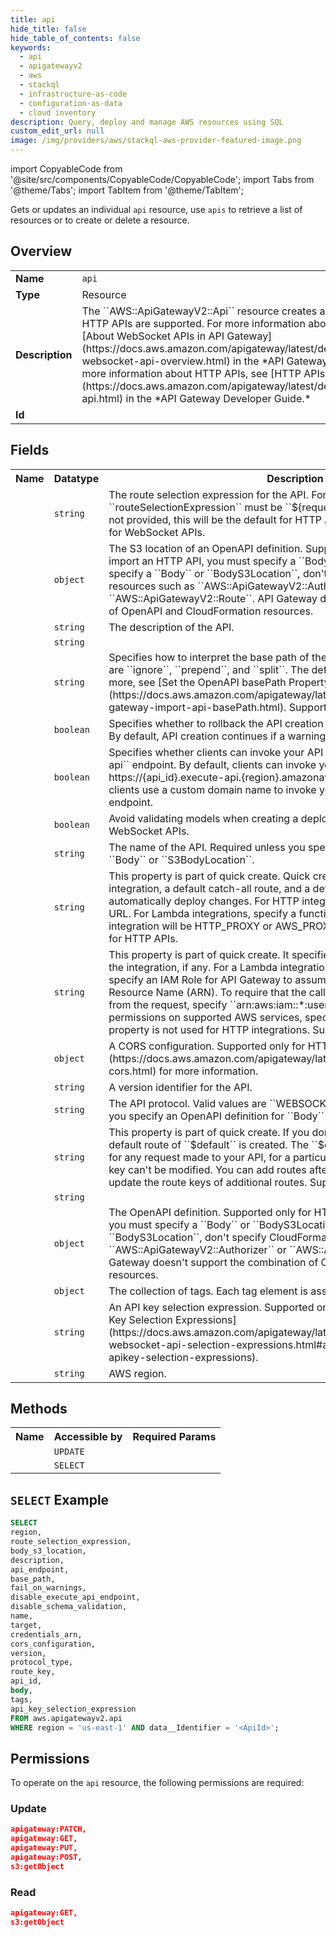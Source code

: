 ```yaml
---
title: api
hide_title: false
hide_table_of_contents: false
keywords:
  - api
  - apigatewayv2
  - aws
  - stackql
  - infrastructure-as-code
  - configuration-as-data
  - cloud inventory
description: Query, deploy and manage AWS resources using SQL
custom_edit_url: null
image: /img/providers/aws/stackql-aws-provider-featured-image.png
---
```


import CopyableCode from '@site/src/components/CopyableCode/CopyableCode';
import Tabs from '@theme/Tabs';
import TabItem from '@theme/TabItem';


Gets or updates an individual <code>api</code> resource, use <code>apis</code> to retrieve a list of resources or to create or delete a resource.

## Overview
<table><tbody>
<tr><td><b>Name</b></td><td><code>api</code></td></tr>
<tr><td><b>Type</b></td><td>Resource</td></tr>
<tr><td><b>Description</b></td><td>The ``AWS::ApiGatewayV2::Api`` resource creates an API. WebSocket APIs and HTTP APIs are supported. For more information about WebSocket APIs, see &#91;About WebSocket APIs in API Gateway&#93;(https:&#x2F;&#x2F;docs.aws.amazon.com&#x2F;apigateway&#x2F;latest&#x2F;developerguide&#x2F;apigateway-websocket-api-overview.html) in the *API Gateway Developer Guide*. For more information about HTTP APIs, see &#91;HTTP APIs&#93;(https:&#x2F;&#x2F;docs.aws.amazon.com&#x2F;apigateway&#x2F;latest&#x2F;developerguide&#x2F;http-api.html) in the *API Gateway Developer Guide.*</td></tr>
<tr><td><b>Id</b></td><td><CopyableCode code="aws.apigatewayv2.api" /></td></tr>
</tbody></table>

## Fields
<table><tbody>
<tr><th>Name</th><th>Datatype</th><th>Description</th></tr>
<tr><td><CopyableCode code="route_selection_expression" /></td><td><code>string</code></td><td>The route selection expression for the API. For HTTP APIs, the ``routeSelectionExpression`` must be ``$&#123;request.method&#125; $&#123;request.path&#125;``. If not provided, this will be the default for HTTP APIs. This property is required for WebSocket APIs.</td></tr>
<tr><td><CopyableCode code="body_s3_location" /></td><td><code>object</code></td><td>The S3 location of an OpenAPI definition. Supported only for HTTP APIs. To import an HTTP API, you must specify a ``Body`` or ``BodyS3Location``. If you specify a ``Body`` or ``BodyS3Location``, don't specify CloudFormation resources such as ``AWS::ApiGatewayV2::Authorizer`` or ``AWS::ApiGatewayV2::Route``. API Gateway doesn't support the combination of OpenAPI and CloudFormation resources.</td></tr>
<tr><td><CopyableCode code="description" /></td><td><code>string</code></td><td>The description of the API.</td></tr>
<tr><td><CopyableCode code="api_endpoint" /></td><td><code>string</code></td><td></td></tr>
<tr><td><CopyableCode code="base_path" /></td><td><code>string</code></td><td>Specifies how to interpret the base path of the API during import. Valid values are ``ignore``, ``prepend``, and ``split``. The default value is ``ignore``. To learn more, see &#91;Set the OpenAPI basePath Property&#93;(https:&#x2F;&#x2F;docs.aws.amazon.com&#x2F;apigateway&#x2F;latest&#x2F;developerguide&#x2F;api-gateway-import-api-basePath.html). Supported only for HTTP APIs.</td></tr>
<tr><td><CopyableCode code="fail_on_warnings" /></td><td><code>boolean</code></td><td>Specifies whether to rollback the API creation when a warning is encountered. By default, API creation continues if a warning is encountered.</td></tr>
<tr><td><CopyableCode code="disable_execute_api_endpoint" /></td><td><code>boolean</code></td><td>Specifies whether clients can invoke your API by using the default ``execute-api`` endpoint. By default, clients can invoke your API with the default https:&#x2F;&#x2F;&#123;api_id&#125;.execute-api.&#123;region&#125;.amazonaws.com endpoint. To require that clients use a custom domain name to invoke your API, disable the default endpoint.</td></tr>
<tr><td><CopyableCode code="disable_schema_validation" /></td><td><code>boolean</code></td><td>Avoid validating models when creating a deployment. Supported only for WebSocket APIs.</td></tr>
<tr><td><CopyableCode code="name" /></td><td><code>string</code></td><td>The name of the API. Required unless you specify an OpenAPI definition for ``Body`` or ``S3BodyLocation``.</td></tr>
<tr><td><CopyableCode code="target" /></td><td><code>string</code></td><td>This property is part of quick create. Quick create produces an API with an integration, a default catch-all route, and a default stage which is configured to automatically deploy changes. For HTTP integrations, specify a fully qualified URL. For Lambda integrations, specify a function ARN. The type of the integration will be HTTP_PROXY or AWS_PROXY, respectively. Supported only for HTTP APIs.</td></tr>
<tr><td><CopyableCode code="credentials_arn" /></td><td><code>string</code></td><td>This property is part of quick create. It specifies the credentials required for the integration, if any. For a Lambda integration, three options are available. To specify an IAM Role for API Gateway to assume, use the role's Amazon Resource Name (ARN). To require that the caller's identity be passed through from the request, specify ``arn:aws:iam::*:user&#x2F;*``. To use resource-based permissions on supported AWS services, specify ``null``. Currently, this property is not used for HTTP integrations. Supported only for HTTP APIs.</td></tr>
<tr><td><CopyableCode code="cors_configuration" /></td><td><code>object</code></td><td>A CORS configuration. Supported only for HTTP APIs. See &#91;Configuring CORS&#93;(https:&#x2F;&#x2F;docs.aws.amazon.com&#x2F;apigateway&#x2F;latest&#x2F;developerguide&#x2F;http-api-cors.html) for more information.</td></tr>
<tr><td><CopyableCode code="version" /></td><td><code>string</code></td><td>A version identifier for the API.</td></tr>
<tr><td><CopyableCode code="protocol_type" /></td><td><code>string</code></td><td>The API protocol. Valid values are ``WEBSOCKET`` or ``HTTP``. Required unless you specify an OpenAPI definition for ``Body`` or ``S3BodyLocation``.</td></tr>
<tr><td><CopyableCode code="route_key" /></td><td><code>string</code></td><td>This property is part of quick create. If you don't specify a ``routeKey``, a default route of ``$default`` is created. The ``$default`` route acts as a catch-all for any request made to your API, for a particular stage. The ``$default`` route key can't be modified. You can add routes after creating the API, and you can update the route keys of additional routes. Supported only for HTTP APIs.</td></tr>
<tr><td><CopyableCode code="api_id" /></td><td><code>string</code></td><td></td></tr>
<tr><td><CopyableCode code="body" /></td><td><code>object</code></td><td>The OpenAPI definition. Supported only for HTTP APIs. To import an HTTP API, you must specify a ``Body`` or ``BodyS3Location``. If you specify a ``Body`` or ``BodyS3Location``, don't specify CloudFormation resources such as ``AWS::ApiGatewayV2::Authorizer`` or ``AWS::ApiGatewayV2::Route``. API Gateway doesn't support the combination of OpenAPI and CloudFormation resources.</td></tr>
<tr><td><CopyableCode code="tags" /></td><td><code>object</code></td><td>The collection of tags. Each tag element is associated with a given resource.</td></tr>
<tr><td><CopyableCode code="api_key_selection_expression" /></td><td><code>string</code></td><td>An API key selection expression. Supported only for WebSocket APIs. See &#91;API Key Selection Expressions&#93;(https:&#x2F;&#x2F;docs.aws.amazon.com&#x2F;apigateway&#x2F;latest&#x2F;developerguide&#x2F;apigateway-websocket-api-selection-expressions.html#apigateway-websocket-api-apikey-selection-expressions).</td></tr>
<tr><td><CopyableCode code="region" /></td><td><code>string</code></td><td>AWS region.</td></tr>

</tbody></table>

## Methods

<table><tbody>
  <tr>
    <th>Name</th>
    <th>Accessible by</th>
    <th>Required Params</th>
  </tr>
  <tr>
    <td><CopyableCode code="update_resource" /></td>
    <td><code>UPDATE</code></td>
    <td><CopyableCode code="data__Identifier, data__PatchDocument, region" /></td>
  </tr>
  <tr>
    <td><CopyableCode code="get_resource" /></td>
    <td><code>SELECT</code></td>
    <td><CopyableCode code="data__Identifier, region" /></td>
  </tr>
</tbody></table>

## `SELECT` Example
```sql
SELECT
region,
route_selection_expression,
body_s3_location,
description,
api_endpoint,
base_path,
fail_on_warnings,
disable_execute_api_endpoint,
disable_schema_validation,
name,
target,
credentials_arn,
cors_configuration,
version,
protocol_type,
route_key,
api_id,
body,
tags,
api_key_selection_expression
FROM aws.apigatewayv2.api
WHERE region = 'us-east-1' AND data__Identifier = '<ApiId>';
```


## Permissions

To operate on the <code>api</code> resource, the following permissions are required:

### Update
```json
apigateway:PATCH,
apigateway:GET,
apigateway:PUT,
apigateway:POST,
s3:getObject
```

### Read
```json
apigateway:GET,
s3:getObject
```

